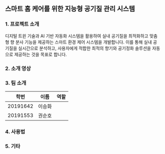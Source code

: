 ## 스마트 홈 케어를 위한 지능형 공기질 관리 시스템

### 1. 프로젝트 소개
디지털 트윈 기술과 AI 기반 자동화 시스템을 활용하여 실내 공기질을 최적화하고 맞춤형 향 분사 기능을 제공하는 스마트 환경 제어 시스템을 개발합니다. 이를 통해 실내 공기질을 실시간으로 분석하고, 사용자에게 적합한 최적의 향기와 공기정화 솔루션을 자동으로 제공하는 것을 목표로 합니다.

### 2. 소개 영상


### 3. 팀 소개
|학번|이름|역할|
|:---:|:---:|:---:|
|20191642|이승화||
|20191553|권순호||

### 4. 사용법


### 5. 기타
